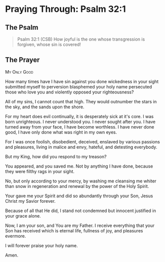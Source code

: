 # Praying Through: Psalm 32:1

## The Psalm

>Psalm 32:1 (CSB) How joyful is the one whose transgression is forgiven, whose sin is covered!

## The Prayer

<div style="font-variant: small-caps;">My Only Good</div>


How many times have I have sin against you
   done wickedness in your sight
   submitted myself to perversion
   blasphemed your holy name
   persecuted those who love you
   and violently opposed your righteousness?
 
All of my sins,
   I cannot count that high.
   They would outnumber the stars in the sky,
   and the sands upon the shore.
 
For my heart does evil continually,
   it is desperately sick at it's core.
   I was born unrighteous.
   I never understood you.
   I never sought after you.
   I have turned away from your face,
   I have become worthless.
   I have never done good,
   I have only done what was right in my own eyes.
 
For I was once foolish, 
   disobedient, 
   deceived, 
   enslaved by various passions and pleasures, 
   living in malice and envy, 
   hateful, 
   and detesting everybody.
 
But my King,
   how did you respond to my treason?
 
You appeared,
   and you saved me.
   Not by anything I have done,
   because they were filthy rags in your sight.

No, but only according to your mercy,
   by washing me
   cleansing me whiter than snow
   in regeneration and renewal
   by the power of the Holy Spirit.
 
Your gave me your Spirit
   and did so abundantly
   through your Son, Jesus Christ
   my Savior forever.
 
Because of all that He did,
    I stand not condemned
    but innocent
    justified in your grace alone.
  
Now, I am your son,
   and You are my Father.
   I receive everything that your Son has received
   which is eternal life,
   fullness of joy,
   and pleasures evermore.
 
I will forever praise your holy name.

Amen.


